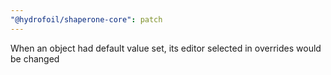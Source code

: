 ```yaml
---
"@hydrofoil/shaperone-core": patch
---
```


When an object had default value set, its editor selected in overrides would be changed
